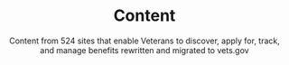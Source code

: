 ---
title: Content
subtitle: Content from 524 sites that enable Veterans to discover, apply for, track, and manage benefits rewritten and migrated to vets.gov
tiles:
  - name: Before
    layout: basic
    datapoint: 0%
    context: of content available on mobile

  - name: Mobile availability
    layout: basic
    datapoint: XX%
    context: of content available on mobile

  - name: Plain language
    layout: basic
    datapoint: XX%
    context: of content rewritten
---